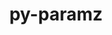 ---
title: "py-paramz"
layout: cache
categories: [package, v0.19]
meta: {"versions": ["0.9.5"], "compilers": ["gcc@=11.1.0", "oneapi@=2022.1.0"], "oss": ["ubuntu20.04"], "platforms": ["linux"], "targets": ["x86_64"], "stacks": ["e4s", "e4s-oneapi"], "num_specs": 2, "num_specs_by_stack": {"e4s": 1, "e4s-oneapi": 1}}
spec_details: [{"hash": "n7kvxrlicd4626e4p52ve4t27idknvwh", "compiler": "gcc@=11.1.0", "versions": ["0.9.5"], "os": "ubuntu20.04", "platform": "linux", "target": "x86_64", "variants": ["build_system=python_pip"], "stacks": ["e4s"], "size": "-", "tarball": "https://binaries.spack.io/releases/v0.19/build_cache/linux-ubuntu20.04-x86_64/gcc-11.1.0/py-paramz-0.9.5/linux-ubuntu20.04-x86_64-gcc-11.1.0-py-paramz-0.9.5-n7kvxrlicd4626e4p52ve4t27idknvwh.spack"}, {"hash": "fscpbipzfgtpra2jffc4zy7rliaxfyft", "compiler": "oneapi@=2022.1.0", "versions": ["0.9.5"], "os": "ubuntu20.04", "platform": "linux", "target": "x86_64", "variants": ["build_system=python_pip"], "stacks": ["e4s-oneapi"], "size": "-", "tarball": "https://binaries.spack.io/releases/v0.19/build_cache/linux-ubuntu20.04-x86_64/oneapi-2022.1.0/py-paramz-0.9.5/linux-ubuntu20.04-x86_64-oneapi-2022.1.0-py-paramz-0.9.5-fscpbipzfgtpra2jffc4zy7rliaxfyft.spack"}]
---